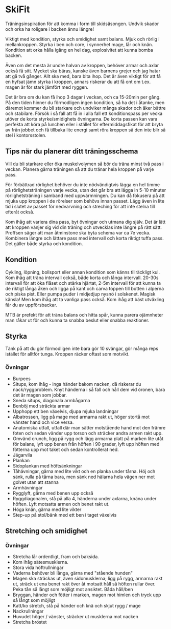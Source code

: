 # SkiFit

Träningsinspiration för att komma i form till skidsäsongen. Undvik skador och orka ha roligare i backen ännu längre!

Viktigt med kondition, styrka och smidighet samt balans. Mjuk och rörlig i mellankroppen. Styrka i ben och core, i synnerhet mage, lår och knän. Kondition att orka hålla igång en hel dag, explosivitet att kunna bomba backen. 

Även om det mesta är undre halvan av kroppen, behöver armar och axlar också få sitt. Mycket ska bäras, kanske även barnens grejer och jag hatar att gå två gånger. Allt ska med, bara bita ihop. Det är även viktigt för att få en hyfsat jämn styrka i kroppen, annars riskerar du att få ont om t.ex. magen är för stark jämfört med ryggen.

Det är bra om du kan få ihop 3 dagar i veckan, och ca 15-20min per gång. På den tiden hinner du förmodligen ingen kondition, så ha det i åtanke, men däremot kommer du bli starkare och undviker många skador och åker bättre och stabilare. Försök i så fall att få in i alla fall ett konditionspass per vecka utöver de korta styrke/smidighets övningarna.
De korta passen kan vara perfekta att köra på lunchen eller i stället för eftermiddagsfikat för att bryta av från jobbet och få tillbaka lite energi samt röra kroppen så den inte blir så stel i kontorsstolen.

## Tips när du planerar ditt träningsschema

Vill du bli starkare eller öka muskelvolymen så bör du träna minst två pass i veckan. Planera gärna träningen så att du tränar hela kroppen på varje pass.

För förbättrad rörlighet behöver du inte nödvändigtvis lägga en hel timme på rörlighetsträningen varje vecka, utan det går bra att lägga in 5-10 minuter rörlighetsträning i samband med uppvärmningen. Du kan då fokusera på att mjuka upp kroppen i de rörelser som behövs innan passet. Lägg även in lite tid i slutet av passet för nedvarvning och streching för att inte stelna till efteråt också.

Kom ihåg att variera dina pass, byt övningar och utmana dig själv. Det är lätt att kroppen vänjer sig vid din träning och utvecklas inte längre på rätt sätt. Proffsen säger att man åtminstone ska byta schema var ca 7e vecka. Kombinera längre och lättare pass med intervall och korta riktigt tuffa pass. Det gäller både styrka och kondition.

## Kondition

Cykling, löpning, bollsport eller annan kondition som känns tillräckligt kul. 
Kom ihåg att träna intervall också, både korta och långa intervall. 20-30s intervall för att öka flåset och stärka hjärtat, 2-5m intervall för att kunna ta de riktigt långa åken och ligga på kant och carva toppen till botten i alperna och piska pist. Eller pumpa puder i midjedjup nysnö i solskenet. Magisk känsla! Men kom ihåg att ta vanliga pass också. Kom ihåg att bäst utväxling får du av uppförsbackar.

MTB är prefekt för att träna balans och hitta spår, kunna parera ojämnheter man råkar ut för och kunna ta snabba beslut eller snabba reaktioner. 

## Styrka

Tänk på att du gör förmodligen inte bara gör 10 svängar, gör många reps istället för alltför tunga. Kroppen räcker oftast som motvikt. 

### Övningar

* Burpees
* Situps, kom ihåg - inga händer bakom nacken, då riskerar du nack/ryggproblem. Knyt händerna i så fall och håll dem vid öronen, bara det är magen som jobbar.
* Sneda situps, diagonala armbågarna
* Benböj med sträckta armar
* Upphopp ett ben växelvis, djupa mjuka landningar
* Albatrossen, ligg på mage med armarna rakt ut, höger stortå mot vänster hand och vice versa. 
* Anatomiska utfall, utfall där man sätter motstående hand mot den främre foten och sedan vänder upp torson och sträcker andra armen rakt upp.
* Omvänd crunch, ligg på rygg och lägg armarna platt på marken lite utåt för balans, lyft upp benen från höften i 90 grader, lyft upp höften med fötterna upp mot taket och sedan kontrollerat ned. 
* Jägarvila
* Plankan
* Sidoplankan med höftsänkningar
* Tåhävningar, gärna med lite vikt och en planka under tårna. Höj och sänk, rulla på tårna bara, men sänk ned hälarna hela vägen ner mot golvet utan att stanna 
* Armhävningar 
* Rygglyft, gärna med benen upp också
* Ryggdiagonalen, stå på alla 4, händerna under axlarna, knäna under höften. Lyft motsatta armen och benet rakt ut. 
* Höga knän, gärna med lite vikter
* Step-up på stol/bänk med ett ben i taget växelvis

## Stretching och smidighet

### Övningar

* Stretcha lår ordentligt, fram och baksida.
* Kom ihåg sätesmusklerna. 
* Stora vida höftrullningar
* Vaderna behöver bli långa, gärna med "stående hunden"
* Magen ska sträckas ut, även sidomusklerna; ligg på rygg, armarna rakt ut, sträck ut ena benet rakt över åt motsatt håll så höften rullar över. Peka tån så långt som möjligt mot ansiktet. Båda håll/ben
* Bryggan, händer och fötter i marken, magen mot himlen och tryck upp så långt som möjligt
* Katt/ko stretch, stå på händer och knä och skjut rygg / mage
* Nackrullningar
* Huvudet höger / vänster, sträcker ut musklerna mot nacken
* Stretcha bröstet 


